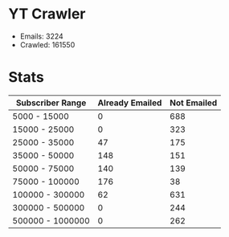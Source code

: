 # YT Crawler
- Emails: 3224
- Crawled: 161550

# Stats
| Subscriber Range  | Already Emailed | Not Emailed |
|-------|-------|-------|
| 5000 - 15000 | 0 | 688 |
| 15000 - 25000 | 0 | 323 |
| 25000 - 35000 | 47 | 175 |
| 35000 - 50000 | 148 | 151 |
| 50000 - 75000 | 140 | 139 |
| 75000 - 100000 | 176 | 38 |
| 100000 - 300000 | 62 | 631 |
| 300000 - 500000 | 0 | 244 |
| 500000 - 1000000 | 0 | 262 |
